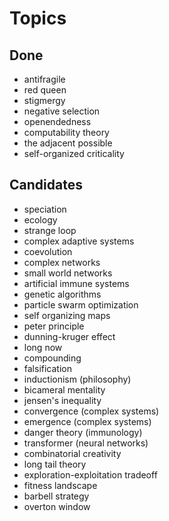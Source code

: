 Topics
======

Done
----

* antifragile
* red queen
* stigmergy
* negative selection
* openendedness
* computability theory
* the adjacent possible
* self-organized criticality

Candidates
----

* speciation
* ecology
* strange loop
* complex adaptive systems
* coevolution
* complex networks
* small world networks
* artificial immune systems
* genetic algorithms
* particle swarm optimization
* self organizing maps
* peter principle
* dunning-kruger effect
* long now
* compounding
* falsification
* inductionism (philosophy)
* bicameral mentality
* jensen's inequality
* convergence (complex systems)
* emergence (complex systems)
* danger theory (immunology)
* transformer (neural networks)
* combinatorial creativity
* long tail theory
* exploration-exploitation tradeoff
* fitness landscape
* barbell strategy
* overton window



